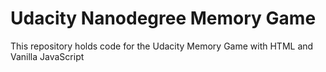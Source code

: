 # Udacity Nanodegree Memory Game
This repository holds code for the Udacity Memory Game with HTML and Vanilla JavaScript